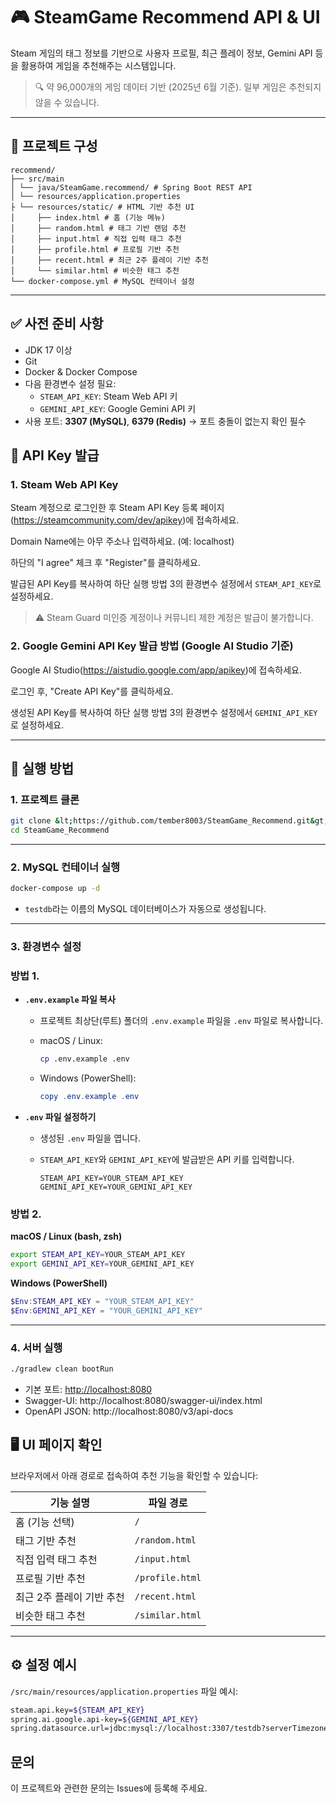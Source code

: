 # 🎮 SteamGame Recommend API & UI

Steam 게임의 태그 정보를 기반으로 사용자 프로필, 최근 플레이 정보, Gemini API 등을 활용하여 게임을 추천해주는 시스템입니다.

> 🔍 약 96,000개의 게임 데이터 기반 (2025년 6월 기준). 일부 게임은 추천되지 않을 수 있습니다.
>

---

## 📁 프로젝트 구성

```
recommend/
├── src/main
│ └── java/SteamGame.recommend/ # Spring Boot REST API
│ └── resources/application.properties
├ └── resources/static/ # HTML 기반 추천 UI
│     ├── index.html # 홈 (기능 메뉴)
│     ├── random.html # 태그 기반 랜덤 추천
│     ├── input.html # 직접 입력 태그 추천
│     ├── profile.html # 프로필 기반 추천
│     ├── recent.html # 최근 2주 플레이 기반 추천
│     └── similar.html # 비슷한 태그 추천
└── docker-compose.yml # MySQL 컨테이너 설정
```

---

## ✅ 사전 준비 사항

- JDK 17 이상
- Git
- Docker & Docker Compose
- 다음 환경변수 설정 필요:
  - `STEAM_API_KEY`: Steam Web API 키
  - `GEMINI_API_KEY`: Google Gemini API 키
- 사용 포트: **3307 (MySQL)**, **6379 (Redis)** → 포트 충돌이 없는지 확인 필수

## 🔑 API Key 발급

### 1. Steam Web API Key

Steam 계정으로 로그인한 후 Steam API Key 등록 페이지(https://steamcommunity.com/dev/apikey)에 접속하세요.

Domain Name에는 아무 주소나 입력하세요. (예: localhost)

하단의 "I agree" 체크 후 "Register"를 클릭하세요.

발급된 API Key를 복사하여 하단 실행 방법 3의 환경변수 설정에서 `STEAM_API_KEY`로 설정하세요.

> ⚠️ Steam Guard 미인증 계정이나 커뮤니티 제한 계정은 발급이 불가합니다.
>

### 2. Google Gemini API Key 발급 방법 (Google AI Studio 기준)

Google AI Studio(https://aistudio.google.com/app/apikey)에 접속하세요.

로그인 후, "Create API Key"를 클릭하세요.

생성된 API Key를 복사하여 하단 실행 방법 3의 환경변수 설정에서 `GEMINI_API_KEY`로 설정하세요.

---

## 🚀 실행 방법

### 1. 프로젝트 클론

```bash
git clone &lt;https://github.com/tember8003/SteamGame_Recommend.git&gt;
cd SteamGame_Recommend
```

---

### 2. MySQL 컨테이너 실행

```bash
docker-compose up -d
```

- `testdb`라는 이름의 MySQL 데이터베이스가 자동으로 생성됩니다.

---

### 3. 환경변수 설정

### 방법 1.

- **`.env.example` 파일 복사**
  - 프로젝트 최상단(루트) 폴더의 `.env.example` 파일을 `.env` 파일로 복사합니다.
  - macOS / Linux:

      ```bash
      cp .env.example .env
      ```

  - Windows (PowerShell):

      ```powershell
      copy .env.example .env
      ```

- **`.env` 파일 설정하기**
  - 생성된 `.env` 파일을 엽니다.
  - `STEAM_API_KEY`와 `GEMINI_API_KEY`에 발급받은 API 키를 입력합니다.

      ```
      STEAM_API_KEY=YOUR_STEAM_API_KEY
      GEMINI_API_KEY=YOUR_GEMINI_API_KEY
      ```


### 방법 2.

**macOS / Linux (bash, zsh)**

```bash
export STEAM_API_KEY=YOUR_STEAM_API_KEY
export GEMINI_API_KEY=YOUR_GEMINI_API_KEY
```

**Windows (PowerShell)**

```powershell
$Env:STEAM_API_KEY = "YOUR_STEAM_API_KEY"
$Env:GEMINI_API_KEY = "YOUR_GEMINI_API_KEY"
```

---

### 4. 서버 실행

```bash
./gradlew clean bootRun
```

- 기본 포트: [http://localhost:8080](http://localhost:8080/)
- Swagger-UI: http://localhost:8080/swagger-ui/index.html
- OpenAPI JSON: http://localhost:8080/v3/api-docs

## 🖥️ UI 페이지 확인

브라우저에서 아래 경로로 접속하여 추천 기능을 확인할 수 있습니다:

| 기능 설명 | 파일 경로 |
| --- | --- |
| 홈 (기능 선택) | `/` |
| 태그 기반 추천 | `/random.html` |
| 직접 입력 태그 추천 | `/input.html` |
| 프로필 기반 추천 | `/profile.html` |
| 최근 2주 플레이 기반 추천 | `/recent.html` |
| 비슷한 태그 추천 | `/similar.html` |

---

## ⚙️ 설정 예시

`/src/main/resources/application.properties` 파일 예시:

```bash
steam.api.key=${STEAM_API_KEY}
spring.ai.google.api-key=${GEMINI_API_KEY}
spring.datasource.url=jdbc:mysql://localhost:3307/testdb?serverTimezone=UTC
```

## 문의

이 프로젝트와 관련한 문의는 Issues에 등록해 주세요.